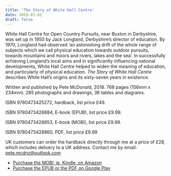 ```yaml
---
title: 'The Story of White Hall Centre'
date: 2018-01-01
draft: false
---
```


White Hall Centre for Open Country Pursuits, near Buxton in Derbyshire, was set up in 1950 by Jack Longland, Derbyshire’s director of education. By 1970, Longland had observed ‘an astonishing drift of the whole range of subjects which we call physical education towards outdoor pursuits, towards mountains and moors and rivers, lakes and the sea’. In successfully achieving Longland’s local aims and in significantly influencing national developments, White Hall Centre helped to widen the meaning of education, and particularly of physical education. *The Story of White Hall Centre* describes White Hall’s origins and its sixty-seven years in existence.

Written and published by Pete McDonald, 2018.
768 pages (156mm x 234mm).
285 photographs and drawings, 36 tables and diagrams.

ISBN 9780473425272, hardback, list price £49.

ISBN 9780473428884, E-book (EPUB), list price £9.99.

ISBN 9780473428853, E-book (MOBI), list price £9.99.

ISBN 9780473428860, PDF, list price £9.99

UK customers can order the hardback directly through me at a price of £28, which includes delivery to a UK address. Contact me by email: pete.mcdnz@outlook.com

- [Purchase the MOBI, ie, Kindle, on Amazon](https://www.amazon.co.uk/Story-White-Hall-Centre-Education-ebook/dp/B07BQM25Q7/ref=sr_1_1?ie=UTF8&qid=1546477740&sr=8-1&keywords=the+story+of+white+hall+centre)
- [Purchase the EPUB or the PDF on Google Play](https://play.google.com/store/books/details?id=prBJDwAAQBAJ&rdid=book-prBJDwAAQBAJ&rdot=1&source=gbs_atb&pcampaignid=books_booksearch_atb)
